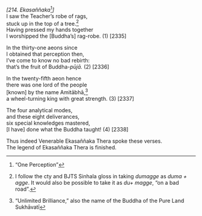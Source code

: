*\[214. Ekasaññaka*[^1]*\]*  
I saw the Teacher’s robe of rags,  
stuck up in the top of a tree.[^2]  
Having pressed my hands together  
I worshipped the \[Buddha’s\] rag-robe. (1) \[2335\]

In the thirty-one aeons since  
I obtained that perception then,  
I’ve come to know no bad rebirth:  
that’s the fruit of Buddha-*pūjā.* (2) \[2336\]

In the twenty-fifth aeon hence  
there was one lord of the people  
\[known\] by the name Amitābhā,[^3]  
a wheel-turning king with great strength. (3) \[2337\]

The four analytical modes,  
and these eight deliverances,  
six special knowledges mastered,  
\[I have\] done what the Buddha taught! (4) \[2338\]

Thus indeed Venerable Ekasaññaka Thera spoke these verses.  
The legend of Ekasaññaka Thera is finished.

[^1]: “One Perception”

[^2]: I follow the cty and BJTS Sinhala gloss in taking *dumagge* as
    *duma + agge*. It would also be possible to take it as *du+ magge*,
    “on a bad road”.

[^3]: “Unlimited Brilliance,” also the name of the Buddha of the Pure
    Land Sukhāvatī
